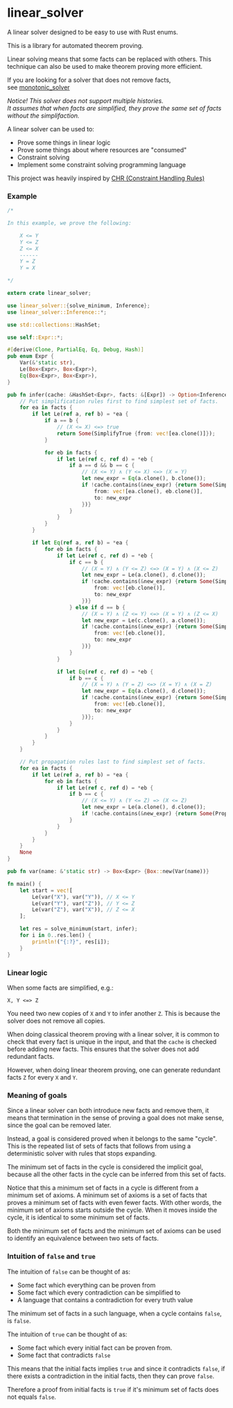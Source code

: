 # linear_solver
A linear solver designed to be easy to use with Rust enums.

This is a library for automated theorem proving.

Linear solving means that some facts can be replaced with others.
This technique can also be used to make theorem proving more efficient.

If you are looking for a solver that does not remove facts,  
see [monotonic_solver](https://github.com/advancedresearch/monotonic_solver)

*Notice! This solver does not support multiple histories.  
It assumes that when facts are simplified,
they prove the same set of facts without the simplifaction.*

A linear solver can be used to:

- Prove some things in linear logic
- Prove some things about where resources are "consumed"
- Constraint solving
- Implement some constraint solving programming language

This project was heavily inspired by
[CHR (Constraint Handling Rules)](https://dtai.cs.kuleuven.be/CHR/)

### Example

```rust
/*

In this example, we prove the following:

    X <= Y
    Y <= Z
    Z <= X
    ------
    Y = Z
    Y = X

*/

extern crate linear_solver;

use linear_solver::{solve_minimum, Inference};
use linear_solver::Inference::*;

use std::collections::HashSet;

use self::Expr::*;

#[derive(Clone, PartialEq, Eq, Debug, Hash)]
pub enum Expr {
    Var(&'static str),
    Le(Box<Expr>, Box<Expr>),
    Eq(Box<Expr>, Box<Expr>),
}

pub fn infer(cache: &HashSet<Expr>, facts: &[Expr]) -> Option<Inference<Expr>> {
    // Put simplification rules first to find simplest set of facts.
    for ea in facts {
        if let Le(ref a, ref b) = *ea {
            if a == b {
                // (X <= X) <=> true
                return Some(SimplifyTrue {from: vec![ea.clone()]});
            }

            for eb in facts {
                if let Le(ref c, ref d) = *eb {
                    if a == d && b == c {
                        // (X <= Y) ∧ (Y <= X) <=> (X = Y)
                        let new_expr = Eq(a.clone(), b.clone());
                        if !cache.contains(&new_expr) {return Some(Simplify {
                            from: vec![ea.clone(), eb.clone()],
                            to: new_expr
                        })}
                    }
                }
            }
        }

        if let Eq(ref a, ref b) = *ea {
            for eb in facts {
                if let Le(ref c, ref d) = *eb {
                    if c == b {
                        // (X = Y) ∧ (Y <= Z) <=> (X = Y) ∧ (X <= Z)
                        let new_expr = Le(a.clone(), d.clone());
                        if !cache.contains(&new_expr) {return Some(Simplify {
                            from: vec![eb.clone()],
                            to: new_expr
                        })}
                    } else if d == b {
                        // (X = Y) ∧ (Z <= Y) <=> (X = Y) ∧ (Z <= X)
                        let new_expr = Le(c.clone(), a.clone());
                        if !cache.contains(&new_expr) {return Some(Simplify {
                            from: vec![eb.clone()],
                            to: new_expr
                        })}
                    }
                }

                if let Eq(ref c, ref d) = *eb {
                    if b == c {
                        // (X = Y) ∧ (Y = Z) <=> (X = Y) ∧ (X = Z)
                        let new_expr = Eq(a.clone(), d.clone());
                        if !cache.contains(&new_expr) {return Some(Simplify {
                            from: vec![eb.clone()],
                            to: new_expr
                        })};
                    }
                }
            }
        }
    }

    // Put propagation rules last to find simplest set of facts.
    for ea in facts {
        if let Le(ref a, ref b) = *ea {
            for eb in facts {
                if let Le(ref c, ref d) = *eb {
                    if b == c {
                        // (X <= Y) ∧ (Y <= Z) => (X <= Z)
                        let new_expr = Le(a.clone(), d.clone());
                        if !cache.contains(&new_expr) {return Some(Propagate(new_expr))};
                    }
                }
            }
        }
    }
    None
}

pub fn var(name: &'static str) -> Box<Expr> {Box::new(Var(name))}

fn main() {
    let start = vec![
        Le(var("X"), var("Y")), // X <= Y
        Le(var("Y"), var("Z")), // Y <= Z
        Le(var("Z"), var("X")), // Z <= X
    ];

    let res = solve_minimum(start, infer);
    for i in 0..res.len() {
        println!("{:?}", res[i]);
    }
}
```

### Linear logic

When some facts are simplified, e.g.:

```text
X, Y <=> Z
```

You need two new copies of `X` and `Y` to infer another `Z`.
This is because the solver does not remove all copies.

When doing classical theorem proving with a linear solver,
it is common to check that every fact is unique in the input,
and that the `cache` is checked before adding new facts.
This ensures that the solver does not add redundant facts.

However, when doing linear theorem proving,
one can generate redundant facts `Z` for every `X` and `Y`.

### Meaning of goals

Since a linear solver can both introduce new facts
and remove them, it means that termination in the sense of proving a
goal does not make sense, since the goal can be removed later.

Instead, a goal is considered proved when it belongs to the same "cycle".
This is the repeated list of sets of facts that follows from
using a deterministic solver with rules that stops expanding.

The minimum set of facts in the cycle is considered the implicit goal,
because all the other facts in the cycle can be inferred from
this set of facts.

Notice that this a minimum set of facts in a cycle is different
from a minimum set of axioms. A minimum set of axioms is a set of facts
that proves a minimum set of facts with even fewer facts.
With other words, the minimum set of axioms starts outside the cycle.
When it moves inside the cycle, it is identical to some minimum set of facts.

Both the minimum set of facts and the minimum set of axioms can be used
to identify an equivalence between two sets of facts.

### Intuition of `false` and `true`

The intuition of `false` can be thought of as:

- Some fact which everything can be proven from
- Some fact which every contradiction can be simplified to
- A language that contains a contradiction for every truth value

The minimum set of facts in a such language,
when a cycle contains `false`, is `false`.

The intuition of `true` can be thought of as:

- Some fact which every initial fact can be proven from.
- Some fact that contradicts `false`

This means that the initial facts implies `true` and
since it contradicts `false`, if there exists a contradiction
in the initial facts, then they can prove `false`.

Therefore a proof from initial facts is `true`
if it's minimum set of facts does not equals `false`.
